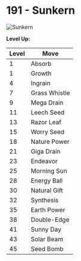 # 191 - Sunkern
![][191]

**Level Up:**

Level | Move
---   | ---
  1   | Absorb
  1   | Growth
  4   | Ingrain
  7   | Grass Whistle
  9   | Mega Drain
 11   | Leech Seed
 13   | Razor Leaf
 15   | Worry Seed
 18   | Nature Power
 21   | Giga Drain
 23   | Endeavor
 25   | Morning Sun
 28   | Energy Ball
 30   | Natural Gift
 32   | Synthesis
 35   | Earth Power
 38   | Double-Edge
 41   | Sunny Day
 43   | Solar Beam
 45   | Seed Bomb



[191]: https://raw.githubusercontent.com/PokeAPI/sprites/master/sprites/pokemon/191.png "Sunkern"
